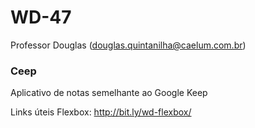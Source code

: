 # WD-47
Professor Douglas (douglas.quintanilha@caelum.com.br)

### Ceep ###

Aplicativo de notas semelhante ao Google Keep

Links úteis
Flexbox: http://bit.ly/wd-flexbox/